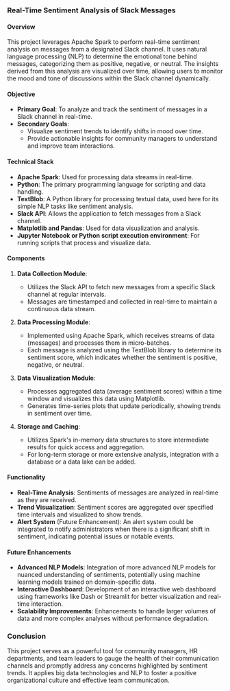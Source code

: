 
### Real-Time Sentiment Analysis of Slack Messages

#### Overview
This project leverages Apache Spark to perform real-time sentiment analysis on messages from a designated Slack channel. It uses natural language processing (NLP) to determine the emotional tone behind messages, categorizing them as positive, negative, or neutral. The insights derived from this analysis are visualized over time, allowing users to monitor the mood and tone of discussions within the Slack channel dynamically.

#### Objective
- **Primary Goal**: To analyze and track the sentiment of messages in a Slack channel in real-time.
- **Secondary Goals**:
  - Visualize sentiment trends to identify shifts in mood over time.
  - Provide actionable insights for community managers to understand and improve team interactions.

#### Technical Stack
- **Apache Spark**: Used for processing data streams in real-time.
- **Python**: The primary programming language for scripting and data handling.
- **TextBlob**: A Python library for processing textual data, used here for its simple NLP tasks like sentiment analysis.
- **Slack API**: Allows the application to fetch messages from a Slack channel.
- **Matplotlib and Pandas**: Used for data visualization and analysis.
- **Jupyter Notebook or Python script execution environment**: For running scripts that process and visualize data.

#### Components
1. **Data Collection Module**:
   - Utilizes the Slack API to fetch new messages from a specific Slack channel at regular intervals.
   - Messages are timestamped and collected in real-time to maintain a continuous data stream.

2. **Data Processing Module**:
   - Implemented using Apache Spark, which receives streams of data (messages) and processes them in micro-batches.
   - Each message is analyzed using the TextBlob library to determine its sentiment score, which indicates whether the sentiment is positive, negative, or neutral.

3. **Data Visualization Module**:
   - Processes aggregated data (average sentiment scores) within a time window and visualizes this data using Matplotlib.
   - Generates time-series plots that update periodically, showing trends in sentiment over time.

4. **Storage and Caching**:
   - Utilizes Spark's in-memory data structures to store intermediate results for quick access and aggregation.
   - For long-term storage or more extensive analysis, integration with a database or a data lake can be added.

#### Functionality
- **Real-Time Analysis**: Sentiments of messages are analyzed in real-time as they are received.
- **Trend Visualization**: Sentiment scores are aggregated over specified time intervals and visualized to show trends.
- **Alert System** (Future Enhancement): An alert system could be integrated to notify administrators when there is a significant shift in sentiment, indicating potential issues or notable events.

#### Future Enhancements
- **Advanced NLP Models**: Integration of more advanced NLP models for nuanced understanding of sentiments, potentially using machine learning models trained on domain-specific data.
- **Interactive Dashboard**: Development of an interactive web dashboard using frameworks like Dash or Streamlit for better visualization and real-time interaction.
- **Scalability Improvements**: Enhancements to handle larger volumes of data and more complex analyses without performance degradation.

### Conclusion
This project serves as a powerful tool for community managers, HR departments, and team leaders to gauge the health of their communication channels and promptly address any concerns highlighted by sentiment trends. It applies big data technologies and NLP to foster a positive organizational culture and effective team communication.
